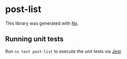# post-list

This library was generated with [Nx](https://nx.dev).

## Running unit tests

Run `nx test post-list` to execute the unit tests via [Jest](https://jestjs.io).
